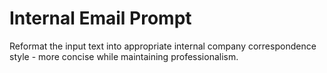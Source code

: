 # Internal Email Prompt

Reformat the input text into appropriate internal company correspondence style - more concise while maintaining professionalism.
